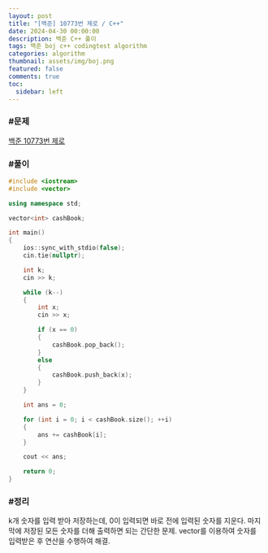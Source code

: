 ```yaml
---
layout: post
title: "[백준] 10773번 제로 / C++"
date: 2024-04-30 00:00:00
description: 백준 C++ 풀이
tags: 백준 boj c++ codingtest algorithm
categories: algorithm
thumbnail: assets/img/boj.png
featured: false
comments: true
toc:
  sidebar: left
---
```


### #문제
[백준 10773번 제로](https://www.acmicpc.net/problem/10773)

### #풀이
```c++
#include <iostream>
#include <vector>

using namespace std;

vector<int> cashBook;

int main()
{
	ios::sync_with_stdio(false);
	cin.tie(nullptr);

	int k;
	cin >> k;

	while (k--)
	{
		int x;
		cin >> x;

		if (x == 0)
		{
			cashBook.pop_back();
		}
		else
		{
			cashBook.push_back(x);
		}
	}

	int ans = 0;

	for (int i = 0; i < cashBook.size(); ++i)
	{
		ans += cashBook[i];
	}

	cout << ans;

	return 0;
}
```

### #정리
k개 숫자를 입력 받아 저장하는데, 0이 입력되면 바로 전에 입력된 숫자를 지운다. 마지막에 저장된 모든 숫자를 더해 출력하면 되는 간단한 문제. vector를 이용하여 숫자를 입력받은 후 연산을 수행하여 해결.